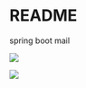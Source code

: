 # README
spring boot mail

![](https://github.com/flower-face/life-note/blob/develop/resources/images/mail/mail-transfer.jpg?raw=true)

![](https://github.com/flower-face/life-note/blob/develop/resources/images/mail/mail-framework.jpg?raw=true)